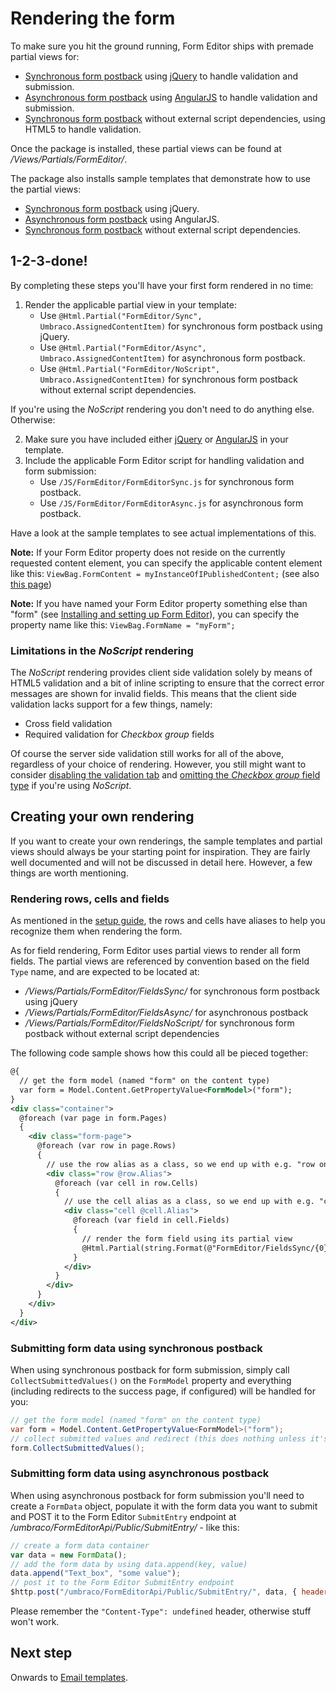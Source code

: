 # Rendering the form
To make sure you hit the ground running, Form Editor ships with premade partial views for:

- [Synchronous form postback](../Source/Umbraco/Views/Partials/FormEditor/Sync.cshtml) using [jQuery](https://jquery.com/) to handle validation and submission.
- [Asynchronous form postback](../Source/Umbraco/Views/Partials/FormEditor/Async.cshtml) using [AngularJS](https://angularjs.org/) to handle validation and submission. 
- [Synchronous form postback](../Source/Umbraco/Views/Partials/FormEditor/NoScript.cshtml) without external script dependencies, using HTML5 to handle validation.

Once the package is installed, these partial views can be found at */Views/Partials/FormEditor/*. 

The package also installs sample templates that demonstrate how to use the partial views:

- [Synchronous form postback](../Source/Umbraco/Views/FormEditorSync.cshtml) using jQuery.
- [Asynchronous form postback](../Source/Umbraco/Views/FormEditorAsync.cshtml) using AngularJS.
- [Synchronous form postback](../Source/Umbraco/Views/FormEditorNoScript.cshtml) without external script dependencies.


## 1-2-3-done!
By completing these steps you'll have your first form rendered in no time:

1. Render the applicable partial view in your template: 
    * Use ```@Html.Partial("FormEditor/Sync", Umbraco.AssignedContentItem)``` for synchronous form postback using jQuery.
    * Use  ```@Html.Partial("FormEditor/Async", Umbraco.AssignedContentItem)``` for asynchronous form postback.
    * Use  ```@Html.Partial("FormEditor/NoScript", Umbraco.AssignedContentItem)``` for synchronous form postback without external script dependencies.

If you're using the *NoScript* rendering you don't need to do anything else. Otherwise:

2. Make sure you have included either [jQuery](https://jquery.com/) or [AngularJS](https://angularjs.org/) in your template.
3. Include the applicable Form Editor script for handling validation and form submission:
    * Use ```/JS/FormEditor/FormEditorSync.js``` for synchronous form postback.
    * Use ```/JS/FormEditor/FormEditorAsync.js``` for asynchronous form postback.

Have a look at the sample templates to see actual implementations of this.

**Note:** If your Form Editor property does not reside on the currently requested content element, you can specify the applicable content element like this: ```ViewBag.FormContent = myInstanceOfIPublishedContent;``` (see also [this page](reuse.md))

**Note:** If you have named your Form Editor property something else than "form" (see [Installing and setting up Form Editor](install.md)), you can specify the property name like this: ```ViewBag.FormName = "myForm";```

### Limitations in the *NoScript* rendering
The *NoScript* rendering provides client side validation solely by means of HTML5 validation and a bit of inline scripting to ensure that the correct error messages are shown for invalid fields. This means that the client side validation lacks support for a few things, namely:

- Cross field validation
- Required validation for *Checkbox group* fields

Of course the server side validation still works for all of the above, regardless of your choice of rendering. However, you still might want to consider [disabling the validation tab](install.md#tab-order-and-availiability) and [omitting the *Checkbox group* field type](install.md#field-type-groups) if you're using *NoScript*.

## Creating your own rendering
If you want to create your own renderings, the sample templates and partial views should always be your starting point for inspiration. They are fairly well documented and will not be discussed in detail here. However, a few things are worth mentioning.

### Rendering rows, cells and fields
As mentioned in the [setup guide](install.md), the rows and cells have aliases to help you recognize them when rendering the form. 

As for field rendering, Form Editor uses partial views to render all form fields. The partial views are referenced by convention based on the field `Type` name, and are expected to be located at:
* */Views/Partials/FormEditor/FieldsSync/* for synchronous form postback using jQuery
* */Views/Partials/FormEditor/FieldsAsync/* for asynchronous postback 
* */Views/Partials/FormEditor/FieldsNoScript/* for synchronous form postback without external script dependencies

The following code sample shows how this could all be pieced together: 

```xml
@{
  // get the form model (named "form" on the content type)
  var form = Model.Content.GetPropertyValue<FormModel>("form");
}
<div class="container">
  @foreach (var page in form.Pages)
  {
    <div class="form-page">
      @foreach (var row in page.Rows)
      {
        // use the row alias as a class, so we end up with e.g. "row one-column"
        <div class="row @row.Alias">
          @foreach (var cell in row.Cells)
          {
            // use the cell alias as a class, so we end up with e.g. "cell col-md-4"
            <div class="cell @cell.Alias">
              @foreach (var field in cell.Fields)
              {
                // render the form field using its partial view
                @Html.Partial(string.Format(@"FormEditor/FieldsSync/{0}", field.Type), field)
              }
            </div>
          }
        </div>
      }
    </div>
  }
</div>
```

### Submitting form data using synchronous postback
When using synchronous postback for form submission, simply call `CollectSubmittedValues()` on the `FormModel` property and everything (including redirects to the success page, if configured) will be handled for you: 

```cs
// get the form model (named "form" on the content type)
var form = Model.Content.GetPropertyValue<FormModel>("form");
// collect submitted values and redirect (this does nothing unless it's a postback)
form.CollectSubmittedValues();
```

### Submitting form data using asynchronous postback
When using asynchronous postback for form submission you'll need to create a `FormData` object, populate it with the form data you want to submit and POST it to the Form Editor `SubmitEntry` endpoint at */umbraco/FormEditorApi/Public/SubmitEntry/* - like this: 

```javascript
// create a form data container
var data = new FormData();
// add the form data by using data.append(key, value) 
data.append("Text_box", "some value");
// post it to the Form Editor SubmitEntry endpoint
$http.post("/umbraco/FormEditorApi/Public/SubmitEntry/", data, { headers: { "Content-Type": undefined } }).then(/* handle response here */);
```

Please remember the `"Content-Type": undefined` header, otherwise stuff won't work.

## Next step
Onwards to [Email templates](emails.md).
